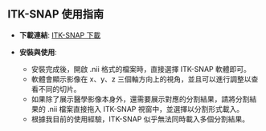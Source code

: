 ## ITK-SNAP 使用指南

- **下載連結**: [ITK-SNAP 下載](https://sourceforge.net/projects/itk-snap/)
  
- **安裝與使用**:
  - 安裝完成後，開啟 .nii 格式的檔案時，直接選擇 ITK-SNAP 軟體即可。
  - 軟體會顯示影像在 x、y、z 三個軸方向上的視角，並且可以進行調整以查看不同的切片。
  - 如果除了展示醫學影像本身外，還需要展示對應的分割結果，請將分割結果的 .nii 檔案直接拖入 ITK-SNAP 視窗中，並選擇以分割形式載入。
  - 根據我目前的使用經驗，ITK-SNAP 似乎無法同時載入多個分割結果。